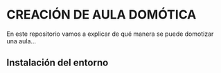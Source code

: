 # CREACIÓN DE AULA DOMÓTICA
En este repositorio vamos a explicar de qué manera se puede domotizar una aula...

## Instalación del entorno
